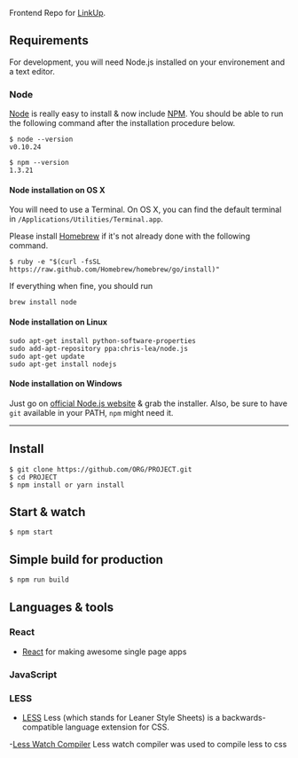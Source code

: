 Frontend Repo for [LinkUp](https://github.com/facebook/create-react-app).

## Requirements

For development, you will need Node.js installed on your environement and a text editor.

### Node

[Node](http://nodejs.org/) is really easy to install & now include [NPM](https://npmjs.org/).
You should be able to run the following command after the installation procedure
below.

    $ node --version
    v0.10.24

    $ npm --version
    1.3.21

#### Node installation on OS X

You will need to use a Terminal. On OS X, you can find the default terminal in
`/Applications/Utilities/Terminal.app`.

Please install [Homebrew](http://brew.sh/) if it's not already done with the following command.

    $ ruby -e "$(curl -fsSL https://raw.github.com/Homebrew/homebrew/go/install)"

If everything when fine, you should run

    brew install node

#### Node installation on Linux

    sudo apt-get install python-software-properties
    sudo add-apt-repository ppa:chris-lea/node.js
    sudo apt-get update
    sudo apt-get install nodejs

#### Node installation on Windows

Just go on [official Node.js website](http://nodejs.org/) & grab the installer.
Also, be sure to have `git` available in your PATH, `npm` might need it.

---

## Install

    $ git clone https://github.com/ORG/PROJECT.git
    $ cd PROJECT
    $ npm install or yarn install

## Start & watch

    $ npm start

## Simple build for production

    $ npm run build

## Languages & tools

### React

- [React](https://reactjs.org/) for making awesome single page apps

### JavaScript

### LESS

- [LESS](http://lesscss.org) Less (which stands for Leaner Style Sheets) is a backwards-compatible language extension for CSS.

-[Less Watch Compiler](https://www.npmjs.com/package/less-watch-compiler) Less watch compiler was used to compile less to css